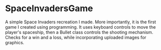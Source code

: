 # SpaceInvadersGame
A simple Space Invaders recreation I made. More importantly, it is the first game I created using programming. It uses keyboard controls to move the player's spaceship, then a Bullet class controls the shooting mechanism. Checks for a win and a loss, while incorporating uploaded images for graphics.
